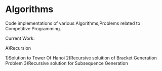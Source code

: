 # Algorithms
Code implementations of various Algorithms,Problems related to Competitive Programming.

Current Work:

A)Recursion

1)Solution to Tower Of Hanoi 
2)Recursive soluition of Bracket Generation Problem
3)Recursive solution for Subsequence Generation




